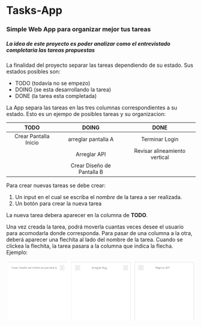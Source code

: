 # Tasks-App
### Simple Web App para organizar mejor tus tareas

##### La idea de este proyecto es poder analizar como el entrevistado completaria las tareas propuestas

La finalidad del proyecto separar las tareas dependiendo de su estado. Sus estados posibles son:
* TODO (todavía no se empezo)
* DOING (se esta desarrollando la tarea)
* DONE (la tarea esta completada)

La App separa las tareas en las tres columnas correspondientes a su estado. Esto es un ejempo de posibles tareas y su organizacion:

| TODO        | DOING           | DONE          |
|:-:|:-:|:-:|
|Crear Pantalla Inicio| arreglar pantalla A | Terminar Login |
|| Arreglar API      | Revisar alineamiento vertical |
||Crear Diseño de Pantalla B  |  |

Para crear nuevas tareas se debe crear: 
1. Un input en el cual se escriba el *nombre* de la tarea a ser realizada.
2. Un botón para crear la nueva tarea

La nueva tarea debera aparecer en la columna de **TODO**.

Una vez creada la tarea, podrá moverla cuantas veces desee el usuario para acomodarla donde corresponda. Para pasar de una columna a la otra, deberá aparecer una flechita al lado del nombre de la tarea. Cuando se clickea la flechita, la tarea pasara a la columna que indica la flecha. Ejemplo: 

![alt text](./ejemplo.PNG "Logo Title Text 1")
